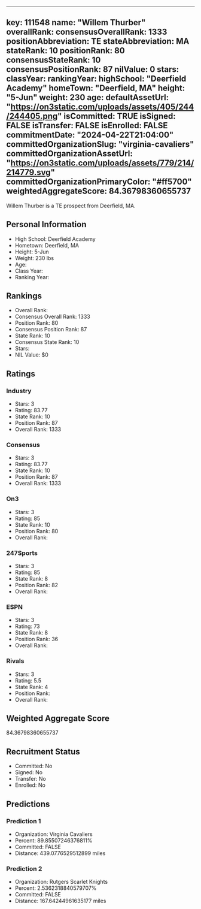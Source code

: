 ---
  key: 111548
  name: "Willem Thurber"
  overallRank: 
  consensusOverallRank: 1333
  positionAbbreviation: TE
  stateAbbreviation: MA
  stateRank: 10
  positionRank: 80
  consensusStateRank: 10
  consensusPositionRank: 87
  nilValue: 0
  stars: 
  classYear: 
  rankingYear: 
  highSchool: "Deerfield Academy"
  homeTown: "Deerfield, MA"
  height: "5-Jun"
  weight: 230
  age: 
  defaultAssetUrl: "https://on3static.com/uploads/assets/405/244/244405.png"
  isCommitted: TRUE
  isSigned: FALSE
  isTransfer: FALSE
  isEnrolled: FALSE
  commitmentDate: "2024-04-22T21:04:00"
  committedOrganizationSlug: "virginia-cavaliers"
  committedOrganizationAssetUrl: "https://on3static.com/uploads/assets/779/214/214779.svg"
  committedOrganizationPrimaryColor: "#ff5700"
  weightedAggregateScore: 84.36798360655737
  ---
  
  Willem Thurber is a TE prospect from Deerfield, MA.
  
  ## Personal Information
  - High School: Deerfield Academy
  - Hometown: Deerfield, MA
  - Height: 5-Jun
  - Weight: 230 lbs
  - Age: 
  - Class Year: 
  - Ranking Year: 
  
  ## Rankings
  - Overall Rank: 
  - Consensus Overall Rank: 1333
  - Position Rank: 80
  - Consensus Position Rank: 87
  - State Rank: 10
  - Consensus State Rank: 10
  - Stars: 
  - NIL Value: $0
  
  ## Ratings
  
  ### Industry
  - Stars: 3
  - Rating: 83.77
  - State Rank: 10
  - Position Rank: 87
  - Overall Rank: 1333
  
  ### Consensus
  - Stars: 3
  - Rating: 83.77
  - State Rank: 10
  - Position Rank: 87
  - Overall Rank: 1333
  
  ### On3
  - Stars: 3
  - Rating: 85
  - State Rank: 10
  - Position Rank: 80
  - Overall Rank: 
  
  ### 247Sports
  - Stars: 3
  - Rating: 85
  - State Rank: 8
  - Position Rank: 82
  - Overall Rank: 
  
  ### ESPN
  - Stars: 3
  - Rating: 73
  - State Rank: 8
  - Position Rank: 36
  - Overall Rank: 
  
  ### Rivals
  - Stars: 3
  - Rating: 5.5
  - State Rank: 4
  - Position Rank: 
  - Overall Rank: 
  
  ## Weighted Aggregate Score
  84.36798360655737
  
  ## Recruitment Status
  - Committed: No
  - Signed: No
  - Transfer: No
  - Enrolled: No
  
  
  
  ## Predictions
  
  ### Prediction 1
  - Organization: Virginia Cavaliers
  - Percent: 89.85507246376811%
  - Committed: FALSE
  - Distance: 439.0776529512899 miles
  
  ### Prediction 2
  - Organization: Rutgers Scarlet Knights
  - Percent: 2.5362318840579707%
  - Committed: FALSE
  - Distance: 167.64244961635177 miles
  